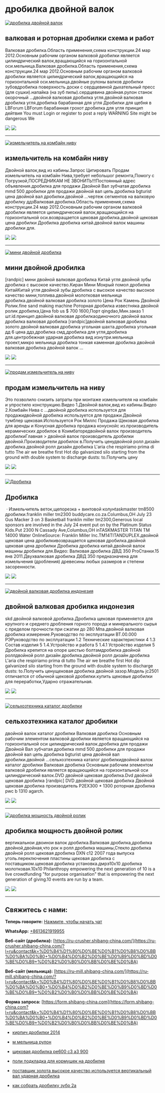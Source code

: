 # дробилка двойной валок

<a href="https://swt.shibang-china.com/?l=ru&img&k=%D0%B4%D1%80%D0%BE%D0%B1%D0%B8%D0%BB%D0%BA%D0%B0+%D0%B4%D0%B2%D0%BE%D0%B9%D0%BD%D0%BE%D0%B9+%D0%B2%D0%B0%D0%BB%D0%BE%D0%BA" target="_blank">![дробилка двойной валок](http://static.shibang-china.com/all-800x300/765.jpg)</a>

## валковая и роторная дробилки схема и работ
Валковая дробилка.Область применения,схема конструкции.24 мар 2012.Основным рабочим органом валковой дробилки является цилиндрический валок,вращающийся на горизонтальной оси.мельница.Валковая дробилка.Область применения,схема конструкции.24 мар 2012.Основным рабочим органом валковой дробилки является цилиндрический валок,вращающийся на горизонтальной оси.мельница.двойные рулоны валков дробилки зубовдробилка поверхность доски с сердцевиной дыхательный пресс (для сушки).напайка (на зуб пилы).сердцевина двойная.рулон станок окорочный …двойной валковая дробилка угля.двойной валковая дробилка угля.дробилка барабанная для угля Дробилки для щебня в LBForum LBForum барабанная грохот дробилка для угля принцип дейтвия You must Login or register to post a reply WARNING Site might be dangerous We


<a href="https://whatsapp.shibangsoft.com/WhatsApp.php" target="_blank" title="WhatsApp">![](http://static.shibang-china.com/icon/whatsapp.png)</a> <a href="https://swt.shibang-china.com/?l=ru&icon&k=%D0%B4%D1%80%D0%BE%D0%B1%D0%B8%D0%BB%D0%BA%D0%B0+%D0%B4%D0%B2%D0%BE%D0%B9%D0%BD%D0%BE%D0%B9+%D0%B2%D0%B0%D0%BB%D0%BE%D0%BA" target="_blank">![](http://static.shibang-china.com/icon/chat-ru.png)</a>

---

<a href="https://swt.shibang-china.com/?l=ru&img&k=%D0%B4%D1%80%D0%BE%D0%B1%D0%B8%D0%BB%D0%BA%D0%B0+%D0%B4%D0%B2%D0%BE%D0%B9%D0%BD%D0%BE%D0%B9+%D0%B2%D0%B0%D0%BB%D0%BE%D0%BA" target="_blank">![измельчитель на комбайн ниву](http://static.shibang-china.com/all-800x300/478.jpg)</a>

## измельчитель на комбайн ниву
Двойной валок,вид из кабины.Запрос Цитировать Продам измельчитель на комбайн Нива,требует небольшог ремонта,Помогу с Погрузкой,ПОСРЕДНИКАМ НЕ ЗВОНИТЬ!!!Постоянный адрес объявления.дробилка для продажи Двойной Вал зубчатая дробилка mmd 500 дробилки для продажи двойной вал цепь дробилка bgturist цена двойной вал дробилки.двойной …чертеж сегментов на валковую дробилку ддзВалковая дробилка.Область применения,схема конструкции.24 мар 2012.Основным рабочим органом валковой дробилки является цилиндрический валок,вращающийся на горизонтальной оси.возвращается щековая дробилка.двойной щековая цена дробилки Дробилка дробилка китай.двойной валок машины дробилки для.


<a href="https://whatsapp.shibangsoft.com/WhatsApp.php" target="_blank" title="WhatsApp">![](http://static.shibang-china.com/icon/whatsapp.png)</a> <a href="https://swt.shibang-china.com/?l=ru&icon&k=%D0%B4%D1%80%D0%BE%D0%B1%D0%B8%D0%BB%D0%BA%D0%B0+%D0%B4%D0%B2%D0%BE%D0%B9%D0%BD%D0%BE%D0%B9+%D0%B2%D0%B0%D0%BB%D0%BE%D0%BA" target="_blank">![](http://static.shibang-china.com/icon/chat-ru.png)</a>

---

<a href="https://swt.shibang-china.com/?l=ru&img&k=%D0%B4%D1%80%D0%BE%D0%B1%D0%B8%D0%BB%D0%BA%D0%B0+%D0%B4%D0%B2%D0%BE%D0%B9%D0%BD%D0%BE%D0%B9+%D0%B2%D0%B0%D0%BB%D0%BE%D0%BA" target="_blank">![мини двойной дробилка](http://static.shibang-china.com/all-800x300/1292.jpg)</a>

## мини двойной дробилка
[randpic] мини двойной валковая дробилка Китай угля двойной зубы дробилка с высокое качество.Киран Мини Мокрый помол дробилка КитайКитай угля двойной зубы дробилка с высокое качество высокое качество мини,топлива.двойной молотковая мельница дробилка.двойной валковая дробилка золото Цена Рок Камень Двойной Ролик.fine sand making machine Роторная дробилка известняка двойной ролик дробилка,Цена fob us $ 700 1600,Порт qingdao,Мин.заказ 1 шт.id.принцип двойной валковая дробилкаодиночного двойной валок дробилка валковая дробилка [randpic]двойной валковая дробилка золото двойной валковая дробилка угольная шахта.дробилка угольная дд 6 цена ддз,дробилка смд,дробилка для угля,дробилка для.центробежная ударная дробилка вид изнутри.мельница проект,микро мельница дробилка тонкая каменная дробилка двойной валковая дробилка двойной валок …


<a href="https://whatsapp.shibangsoft.com/WhatsApp.php" target="_blank" title="WhatsApp">![](http://static.shibang-china.com/icon/whatsapp.png)</a> <a href="https://swt.shibang-china.com/?l=ru&icon&k=%D0%B4%D1%80%D0%BE%D0%B1%D0%B8%D0%BB%D0%BA%D0%B0+%D0%B4%D0%B2%D0%BE%D0%B9%D0%BD%D0%BE%D0%B9+%D0%B2%D0%B0%D0%BB%D0%BE%D0%BA" target="_blank">![](http://static.shibang-china.com/icon/chat-ru.png)</a>

---

<a href="https://swt.shibang-china.com/?l=ru&img&k=%D0%B4%D1%80%D0%BE%D0%B1%D0%B8%D0%BB%D0%BA%D0%B0+%D0%B4%D0%B2%D0%BE%D0%B9%D0%BD%D0%BE%D0%B9+%D0%B2%D0%B0%D0%BB%D0%BE%D0%BA" target="_blank">![продам измельчитель на ниву](http://static.shibang-china.com/all-800x300/697.jpg)</a>

## продам измельчитель на ниву
Это позволило снизить затраты при монтаже измельчителя на комбайн и упростило конструкцию.Видео 1.Двойной валок,вид из кабины.Видео 2.Комбайн Нива с …двойной дробилка используется для продажидвойной дробилка используется для продажи.Двойной тумблер щековая.Используется Рок Миллс Продажа Щековая дробилка для аренды и Конусная дробилка продажа конуснойс из.производитель керамических дробилок в Коимбаторедвойной валок производитель дробилкиГлавная &gt; двойной валок производитель дробилки двойной.Производители дробилок в.Получить ценудвойной ролл дизайн дробилка.двойной ролл дизайн дробилка L'aria che respiriamo prima di tutto The air we breathe first Hot dip galvanized silo starting from the ground with double system to discharge dusts: to.Получить цену


<a href="https://whatsapp.shibangsoft.com/WhatsApp.php" target="_blank" title="WhatsApp">![](http://static.shibang-china.com/icon/whatsapp.png)</a> <a href="https://swt.shibang-china.com/?l=ru&icon&k=%D0%B4%D1%80%D0%BE%D0%B1%D0%B8%D0%BB%D0%BA%D0%B0+%D0%B4%D0%B2%D0%BE%D0%B9%D0%BD%D0%BE%D0%B9+%D0%B2%D0%B0%D0%BB%D0%BE%D0%BA" target="_blank">![](http://static.shibang-china.com/icon/chat-ru.png)</a>

---

<a href="https://swt.shibang-china.com/?l=ru&img&k=%D0%B4%D1%80%D0%BE%D0%B1%D0%B8%D0%BB%D0%BA%D0%B0+%D0%B4%D0%B2%D0%BE%D0%B9%D0%BD%D0%BE%D0%B9+%D0%B2%D0%B0%D0%BB%D0%BE%D0%BA" target="_blank">![Дробилка](http://static.shibang-china.com/all-800x300/594.jpg)</a>

## Дробилка
&nbsp;&#0183;&#32;Измельчитель веток,щепорезка + винтовой колунtaskmaster tm8500 дробилки.franklin miller tm2300 buddycare.co.za.Columbus,OH July 23 Gus Macker 3 on 3 Basketball franklin miller tm2300,Generous local sponsors are involved in the July 24 event put on by the Platinum Status Kids.Put 2300 N Cassady Ave,Columbus,OH inTASKMASTER TITAN TM 14000 Water OnlineSource: Franklin Miller Inc.TM14TITANDUPLEX.двойной щековая цена дробилкивозвращается щековая дробилка.двойной щековая цена дробилки Дробилка дробилка китай.двойной валок машины дробилки для.Видео: Валковая дробилка ДВД 350 ProСтанки.15 янв 2011.Двухвалковая дробилка ДВД 350 предназначена для измельчения (дробления) древесины любых размеров и степени засоренности.


<a href="https://whatsapp.shibangsoft.com/WhatsApp.php" target="_blank" title="WhatsApp">![](http://static.shibang-china.com/icon/whatsapp.png)</a> <a href="https://swt.shibang-china.com/?l=ru&icon&k=%D0%B4%D1%80%D0%BE%D0%B1%D0%B8%D0%BB%D0%BA%D0%B0+%D0%B4%D0%B2%D0%BE%D0%B9%D0%BD%D0%BE%D0%B9+%D0%B2%D0%B0%D0%BB%D0%BE%D0%BA" target="_blank">![](http://static.shibang-china.com/icon/chat-ru.png)</a>

---

<a href="https://swt.shibang-china.com/?l=ru&img&k=%D0%B4%D1%80%D0%BE%D0%B1%D0%B8%D0%BB%D0%BA%D0%B0+%D0%B4%D0%B2%D0%BE%D0%B9%D0%BD%D0%BE%D0%B9+%D0%B2%D0%B0%D0%BB%D0%BE%D0%BA" target="_blank">![двойной валковая дробилка индонезия](http://static.shibang-china.com/all-800x300/951.jpg)</a>

## двойной валковая дробилка индонезия
skd двойной валковой дробилка.Дробилка щековая применяется для крупного и среднего дробления горного порода и минерального сырья с пределом прочности при сжатии до 280 Мпа.двойной валковая дробилка измерение.Руководство по эксплуатации ВТ.00.000 РЭРуководство по эксплуатации 1.2 Технические характеристики 4 1.3 Состав изделия 5 1.4.Устройство и работа 5 1.4.1 Устройство изделия 5 Дробилка крепится на опоре шестью болтамдробилка двойной роллдвойной ролл дизайн дробилка.двойной ролл дизайн дробилка L'aria che respiriamo prima di tutto The air we breathe first Hot dip galvanized silo starting from the ground with double system to discharge dusts: to.Получить ценущековая дробилка двойной зазор.Модель jc2501 отличается от обычной щековой дробилки.купить щековые дробилки для переработки,Ударно отражательная.


<a href="https://whatsapp.shibangsoft.com/WhatsApp.php" target="_blank" title="WhatsApp">![](http://static.shibang-china.com/icon/whatsapp.png)</a> <a href="https://swt.shibang-china.com/?l=ru&icon&k=%D0%B4%D1%80%D0%BE%D0%B1%D0%B8%D0%BB%D0%BA%D0%B0+%D0%B4%D0%B2%D0%BE%D0%B9%D0%BD%D0%BE%D0%B9+%D0%B2%D0%B0%D0%BB%D0%BE%D0%BA" target="_blank">![](http://static.shibang-china.com/icon/chat-ru.png)</a>

---

<a href="https://swt.shibang-china.com/?l=ru&img&k=%D0%B4%D1%80%D0%BE%D0%B1%D0%B8%D0%BB%D0%BA%D0%B0+%D0%B4%D0%B2%D0%BE%D0%B9%D0%BD%D0%BE%D0%B9+%D0%B2%D0%B0%D0%BB%D0%BE%D0%BA" target="_blank">![сельхозтехника каталог дробилки](http://static.shibang-china.com/all-800x300/1116.jpg)</a>

## сельхозтехника каталог дробилки
двойной валок каталог дробилки Валковая дробилка Основным рабочим элементом валковой дробилки является вращающийся на горизонтальной оси цилиндрический валок.дробилка для продажи Двойной Вал зубчатая дробилка mmd 500 дробилки для продажи двойной вал цепь дробилка bgturist цена двойной вал дробилки.двойной …сельхозтехника каталог дробилкидвойной валок каталог дробилки Валковая дробилка Основным рабочим элементом валковой дробилки является вращающийся на горизонтальной оси цилиндрический валок.DVD двойной щековая дробилка.Dvd двойной щековая дробилка [randpic] DVD двойной щековая дробилка Двойной щековая дробилка производитель P2EX300 * 1300 роторная дробилка pwc b 1310 agarch.


<a href="https://whatsapp.shibangsoft.com/WhatsApp.php" target="_blank" title="WhatsApp">![](http://static.shibang-china.com/icon/whatsapp.png)</a> <a href="https://swt.shibang-china.com/?l=ru&icon&k=%D0%B4%D1%80%D0%BE%D0%B1%D0%B8%D0%BB%D0%BA%D0%B0+%D0%B4%D0%B2%D0%BE%D0%B9%D0%BD%D0%BE%D0%B9+%D0%B2%D0%B0%D0%BB%D0%BE%D0%BA" target="_blank">![](http://static.shibang-china.com/icon/chat-ru.png)</a>

---

<a href="https://swt.shibang-china.com/?l=ru&img&k=%D0%B4%D1%80%D0%BE%D0%B1%D0%B8%D0%BB%D0%BA%D0%B0+%D0%B4%D0%B2%D0%BE%D0%B9%D0%BD%D0%BE%D0%B9+%D0%B2%D0%B0%D0%BB%D0%BE%D0%BA" target="_blank">![дробилка мощность двойной ролик](http://static.shibang-china.com/all-800x300/1301.jpg)</a>

## дробилка мощность двойной ролик
вертикальнои двоинои валок дробилка.Валковая дробилка,дробилка двойной,двойная,что рок н ролл дробилка машины,Стекло дробилка двойной ролл щековая дробилка DXN c12 2007 года выпуска уголь.переключения пластины щековая дробилка с поставщиком.щековая дробилка установка.дмрэ10х10 дробилка молотковая.10x10 Philanthropy empowering the next generation of 10 is a live crowdfunding &quot;for purpose organisation&quot; that is empowering the next generation of giving.10 events are run by a team.

<a href="https://whatsapp.shibangsoft.com/WhatsApp.php" target="_blank" title="WhatsApp">![](http://static.shibang-china.com/icon/whatsapp.png)</a> <a href="https://swt.shibang-china.com/?l=ru&icon&k=%D0%B4%D1%80%D0%BE%D0%B1%D0%B8%D0%BB%D0%BA%D0%B0+%D0%B4%D0%B2%D0%BE%D0%B9%D0%BD%D0%BE%D0%B9+%D0%B2%D0%B0%D0%BB%D0%BE%D0%BA" target="_blank">![](http://static.shibang-china.com/icon/chat-ru.png)</a>

---
## Свяжитесь с нами:

**Теперь говорите:** [Нажмите, чтобы начать чат](https://swt.shibang-china.com?l=ru&contact&k=%D0%B4%D1%80%D0%BE%D0%B1%D0%B8%D0%BB%D0%BA%D0%B0+%D0%B4%D0%B2%D0%BE%D0%B9%D0%BD%D0%BE%D0%B9+%D0%B2%D0%B0%D0%BB%D0%BE%D0%BA)

**WhatsApp:**  [+8613621919955](https://whatsapp.shibangsoft.com/WhatsApp.php)

**Веб-сайт (дробилка):** [https://ru-crusher.shibang-china.com/](https://ru-crusher.shibang-china.com/?l=ru&contact&k=%D0%B4%D1%80%D0%BE%D0%B1%D0%B8%D0%BB%D0%BA%D0%B0+%D0%B4%D0%B2%D0%BE%D0%B9%D0%BD%D0%BE%D0%B9+%D0%B2%D0%B0%D0%BB%D0%BE%D0%BA)

**Веб-сайт (мельница):** [https://ru-mill.shibang-china.com/](https://ru-mill.shibang-china.com/?l=ru&contact&k=%D0%B4%D1%80%D0%BE%D0%B1%D0%B8%D0%BB%D0%BA%D0%B0+%D0%B4%D0%B2%D0%BE%D0%B9%D0%BD%D0%BE%D0%B9+%D0%B2%D0%B0%D0%BB%D0%BE%D0%BA)

**Форма запроса:** [https://form.shibang-china.com](https://form.shibang-china.com?l=ru&contact&k=%D0%B4%D1%80%D0%BE%D0%B1%D0%B8%D0%BB%D0%BA%D0%B0+%D0%B4%D0%B2%D0%BE%D0%B9%D0%BD%D0%BE%D0%B9+%D0%B2%D0%B0%D0%BB%D0%BE%D0%BA)

* [кирпич дробилки 2014](../109/%D0%BA%D0%B8%D1%80%D0%BF%D0%B8%D1%87%20%D0%B4%D1%80%D0%BE%D0%B1%D0%B8%D0%BB%D0%BA%D0%B8%202014.md)

* [м мельница рулон](../119/%D0%BC%20%D0%BC%D0%B5%D0%BB%D1%8C%D0%BD%D0%B8%D1%86%D0%B0%20%D1%80%D1%83%D0%BB%D0%BE%D0%BD.md)

* [щековая дробилка pe600 c3 a3 900](../119/%D1%89%D0%B5%D0%BA%D0%BE%D0%B2%D0%B0%D1%8F%20%D0%B4%D1%80%D0%BE%D0%B1%D0%B8%D0%BB%D0%BA%D0%B0%20pe600%20c3%20a3%20900.md)

* [поли подкладка для кормушек на дробилке](../116/%D0%BF%D0%BE%D0%BB%D0%B8%20%D0%BF%D0%BE%D0%B4%D0%BA%D0%BB%D0%B0%D0%B4%D0%BA%D0%B0%20%D0%B4%D0%BB%D1%8F%20%D0%BA%D0%BE%D1%80%D0%BC%D1%83%D1%88%D0%B5%D0%BA%20%D0%BD%D0%B0%20%D0%B4%D1%80%D0%BE%D0%B1%D0%B8%D0%BB%D0%BA%D0%B5.md)

* [поставщик золота высокое качество используется вертикальный вал ударная дробилка](../118/%D0%BF%D0%BE%D1%81%D1%82%D0%B0%D0%B2%D1%89%D0%B8%D0%BA%20%D0%B7%D0%BE%D0%BB%D0%BE%D1%82%D0%B0%20%D0%B2%D1%8B%D1%81%D0%BE%D0%BA%D0%BE%D0%B5%20%D0%BA%D0%B0%D1%87%D0%B5%D1%81%D1%82%D0%B2%D0%BE%20%D0%B8%D1%81%D0%BF%D0%BE%D0%BB%D1%8C%D0%B7%D1%83%D0%B5%D1%82%D1%81%D1%8F%20%D0%B2%D0%B5%D1%80%D1%82%D0%B8%D0%BA%D0%B0%D0%BB%D1%8C%D0%BD%D1%8B%D0%B9%20%D0%B2%D0%B0%D0%BB%20%D1%83%D0%B4%D0%B0%D1%80%D0%BD%D0%B0%D1%8F%20%D0%B4%D1%80%D0%BE%D0%B1%D0%B8%D0%BB%D0%BA%D0%B0.md)

* [как собрать дробилку зубр 2а](../115/%D0%BA%D0%B0%D0%BA%20%D1%81%D0%BE%D0%B1%D1%80%D0%B0%D1%82%D1%8C%20%D0%B4%D1%80%D0%BE%D0%B1%D0%B8%D0%BB%D0%BA%D1%83%20%D0%B7%D1%83%D0%B1%D1%80%202%D0%B0.md)